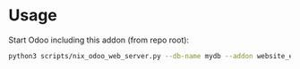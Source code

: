 # Usage

Start Odoo including this addon (from repo root):

```bash
python3 scripts/nix_odoo_web_server.py --db-name mydb --addon website_event_jitsi
```
